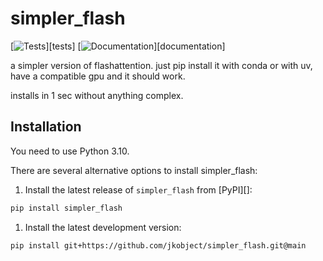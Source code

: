 # simpler_flash

[![Tests][badge-tests]][tests]
[![Documentation][badge-docs]][documentation]

[badge-tests]: https://img.shields.io/github/actions/workflow/status/jkobject/simpler_flash/test.yaml?branch=main
[badge-docs]: https://img.shields.io/readthedocs/simpler_flash

a simpler version of flashattention. just pip install it with conda or with uv, have a compatible gpu and it should work.

installs in 1 sec without anything complex.

## Installation

You need to use Python 3.10.

There are several alternative options to install simpler_flash:

1. Install the latest release of `simpler_flash` from [PyPI][]:

```bash
pip install simpler_flash
```

1. Install the latest development version:

```bash
pip install git+https://github.com/jkobject/simpler_flash.git@main
```
